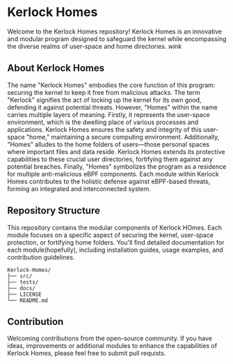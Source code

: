 # Kerlock Homes

Welcome to the Kerlock Homes repository! Kerlock Homes is an innovative and
modular program designed to safeguard the kernel while encompassing the diverse
realms of user-space and home directories. _wink_

## About Kerlock Homes

The name "Kerlock Homes" embodies the core function of this program: securing
the kernel to keep it free from malicious attacks. The term "Kerlock" signifies
the act of locking up the kernel for its own good, defending it against
potential threats. However, "Homes" within the name carries multiple layers of
meaning. Firstly, it represents the user-space environment, which is the
dwelling place of various processes and applications. Kerlock Homes ensures the
safety and integrity of this user-space "home," maintaining a secure computing
environment. Additionally, "Homes" alludes to the home folders of users—those
personal spaces where important files and data reside. Kerlock Homes extends its
protective capabilities to these crucial user directories, fortifying them
against any potential breaches. Finally, "Homes" symbolizes the program as a
residence for multiple anti-malicious eBPF components. Each module within
Kerlock Homes contributes to the holistic defense against eBPF-based threats,
forming an integrated and interconnected system.

## Repository Structure

This repository contains the modular components of Kerlock HOmes. Each module
focuses on a specific aspect of securing the kernel, user-space protection, or
fortifying home folders. You'll find detailed documentation for each
module(hopefully), including installation guides, usage examples, and
contribution guidelines.

```
Kerlock-Homes/
├── src/
├── tests/
├── docs/
├── LICENSE
└── README.md
```

## Contribution

Welcoming contributions from the open-source community. If you have ideas,
improvements or additional modules to enhance the capabilities of Kerlock Homes,
please feel free to submit pull requists.
